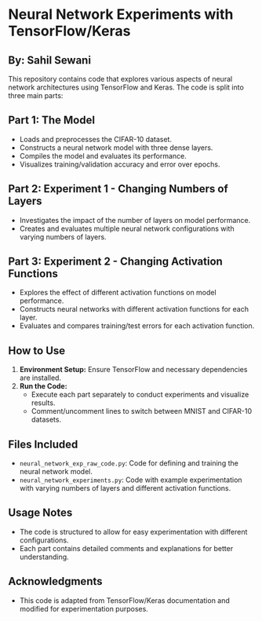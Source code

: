 # Neural Network Experiments with TensorFlow/Keras

## By: Sahil Sewani

This repository contains code that explores various aspects of neural network architectures using TensorFlow and Keras. The code is split into three main parts:

## Part 1: The Model

- Loads and preprocesses the CIFAR-10 dataset.
- Constructs a neural network model with three dense layers.
- Compiles the model and evaluates its performance.
- Visualizes training/validation accuracy and error over epochs.

## Part 2: Experiment 1 - Changing Numbers of Layers

- Investigates the impact of the number of layers on model performance.
- Creates and evaluates multiple neural network configurations with varying numbers of layers.

## Part 3: Experiment 2 - Changing Activation Functions

- Explores the effect of different activation functions on model performance.
- Constructs neural networks with different activation functions for each layer.
- Evaluates and compares training/test errors for each activation function.

## How to Use

1. **Environment Setup:** Ensure TensorFlow and necessary dependencies are installed.
2. **Run the Code:** 
   - Execute each part separately to conduct experiments and visualize results.
   - Comment/uncomment lines to switch between MNIST and CIFAR-10 datasets.
   
## Files Included

- `neural_network_exp_raw_code.py`: Code for defining and training the neural network model.
- `neural_network_experiments.py`: Code with example experimentation with varying numbers of layers and different activation functions.

## Usage Notes

- The code is structured to allow for easy experimentation with different configurations.
- Each part contains detailed comments and explanations for better understanding.

## Acknowledgments

- This code is adapted from TensorFlow/Keras documentation and modified for experimentation purposes.
